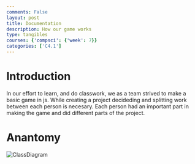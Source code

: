 ```yaml
---
comments: False
layout: post
title: Documentation
description: How our game works
type: tangibles
courses: {'compsci': {'week': 7}}
categories: ['C4.1']
---
```

# Introduction
In our effort to learn, and do classwork, we as a team strived to make a basic game in js. While creating a project decideding and splitting work between each person is necesary. Each person had an important part in making the game and did different parts of the project.


# Anantomy
![ClassDiagram](/Group/images/ClassDiagramv2.png)